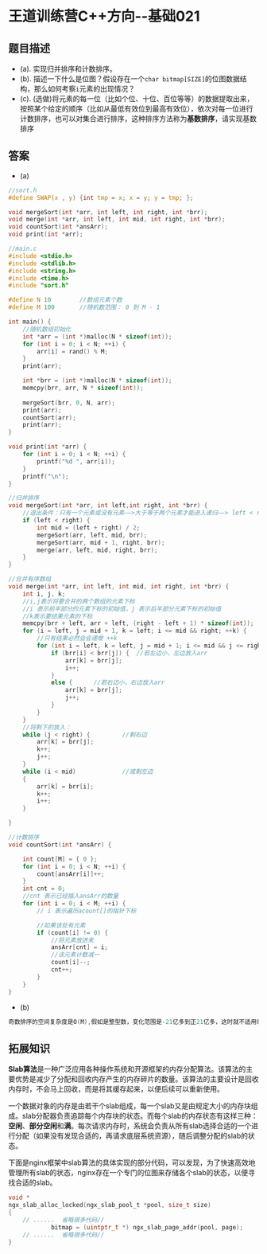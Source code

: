 # 王道训练营C++方向--基础021

## 题目描述

- (a). 实现归并排序和计数排序。
- (b). 描述一下什么是位图？假设存在一个`char bitmap[SIZE]`的位图数据结构，那么如何考察`i`元素的出现情况？
- (c). (选做)将元素的每一位（比如个位、十位、百位等等）的数据提取出来，按照某个给定的顺序（比如从最低有效位到最高有效位），依次对每一位进行计数排序，也可以对集合进行排序，这种排序方法称为**基数排序**，请实现基数排序

## 答案

- (a)

```c
//sort.h
#define SWAP(x , y) {int tmp = x; x = y; y = tmp; };

void mergeSort(int *arr, int left, int right, int *brr);
void merge(int *arr, int left, int mid, int right, int *brr);
void countSort(int *ansArr);
void print(int *arr);

//main.c
#include <stdio.h>
#include <stdlib.h>
#include <string.h>
#include <time.h>
#include "sort.h"

#define N 10		//数组元素个数
#define M 100		//随机数范围： 0 到 M - 1

int main() {
	//随机数组初始化
	int *arr = (int *)malloc(N * sizeof(int));
	for (int i = 0; i < N; ++i) {
		arr[i] = rand() % M;
	}
	print(arr);

	int *brr = (int *)malloc(N * sizeof(int));
	memcpy(brr, arr, N * sizeof(int));
	
	mergeSort(brr, 0, N, arr);
	print(arr);
	countSort(arr);
	print(arr);
}

void print(int *arr) {
	for (int i = 0; i < N; ++i) {
		printf("%d ", arr[i]);
	}
	printf("\n");
}

//归并排序
void mergeSort(int *arr, int left,int right, int *brr) {
	//退出条件：只有一个元素或没有元素——>大于等于两个元素才能进入递归——> left < right
	if (left < right) {
		int mid = (left + right) / 2;
		mergeSort(arr, left, mid, brr);
		mergeSort(arr, mid + 1, right, brr);
		merge(arr, left, mid, right, brr);
	}
}

//合并有序数组
void merge(int *arr, int left, int mid, int right, int *brr) {
	int i, j, k;
	//i,j表示将要合并的两个数组的元素下标
	//i 表示前半部分的元素下标的初始值，j 表示后半部分元素下标的初始值
	//k表示要结果元素的下标
	memcpy(brr + left, arr + left, (right - left + 1) * sizeof(int));
	for (i = left, j = mid + 1, k = left; i <= mid && right; ++k) {
		//只有结果必然会会递增 ++k
		for (int i = left, k = left, j = mid + 1; i <= mid && j <= right; ++k) {
			if (brr[i] < brr[j]) {	//若左边小，左边放入arr
				arr[k] = brr[j];
				i++;
			}
			else {		//若右边小，右边放入arr
				arr[k] = brr[j];
				j++;
			}
		}
	}
	//将剩下的放入：
	while (j < right) {			//剩右边
		arr[k] = brr[j];
		k++;
		j++;
	}
	while (i < mid)				//或剩左边
	{
		arr[k] = brr[i];
		k++;
		i++;
	}

}

//计数排序
void countSort(int *ansArr) {

	int count[M] = { 0 };
	for (int i = 0; i < N; ++i) {
		count[ansArr[i]]++;
	}
	int cnt = 0;
	//cnt 表示已经插入ansArr的数量
	for (int i = 0; i < M; ++i) {
		// i 表示遍历acount[]的指针下标

		//如果该处有元素
		if (count[i] != 0) {
			//将元素放进来
			ansArr[cnt] = i;
			//该元素计数减一
			count[i]--;
			cnt++;
		}
	}
}
```

- (b)

```c
奇数排序的空间复杂度是O(M),假如是整型数，变化范围是-21亿多到正21亿多，这时就不适用奇数排序，因为时间复杂度是O(n+m)，则需要很多额外的空间。但是对于去重问题，要使用计数排序思想，因为要使用位来做标识，也就是所说的位图。针对42亿的整型数int的变化范围，用位图处理所需要的空间是512M，因为是（4G/8,每个字节是8位）
```



## 拓展知识

**Slab算法**是一种广泛应用各种操作系统和开源框架的内存分配算法。该算法的主要优势是减少了分配和回收内存产生的内存碎片的数量。该算法的主要设计是回收内存时，不会马上回收，而是将其缓存起来，以便后续可以重新使用。

一个数据对象的内存是由若干个slab组成，每一个slab又是由规定大小的内存块组成。slab分配器负责追踪每个内存块的状态。而每个slab的内存状态有这样三种：**空闲**、**部分空闲**和**满**。每次请求内存时，系统会负责从所有slab选择合适的一个进行分配（如果没有发现合适的，再请求底层系统资源），随后调整分配的slab的状态。

下面是nginx框架中slab算法的具体实现的部分代码，可以发现，为了快速高效地管理所有slab的状态，nginx存在一个专门的位图来存储各个slab的状态，以便寻找合适的slab。

```c
void *
ngx_slab_alloc_locked(ngx_slab_pool_t *pool, size_t size)
{
	// ......  省略很多代码// 
            bitmap = (uintptr_t *) ngx_slab_page_addr(pool, page);
	// ......  省略很多代码//
}

```



